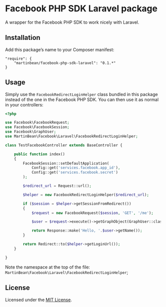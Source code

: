 # Facebook PHP SDK Laravel package

A wrapper for the Facebook PHP SDK to work nicely with Laravel.

## Installation

Add this package’s name to your Composer manifest:

    "require": {
        "martinbean/facebook-php-sdk-laravel": "0.1.*"
    }

## Usage

Simply use the `FacebookRedirectLoginHelper` class bundled in this package
instead of the one in the Facebook PHP SDK. You can then use it as normal in
your controllers:

```php
<?php

use Facebook\FacebookRequest;
use Facebook\FacebookSession;
use Facebook\GraphUser;
use MartinBean\Facebook\Laravel\FacebookRedirectLoginHelper;

class TestFacebookController extends BaseController {

	public function index()
	{
		FacebookSession::setDefaultApplication(
			Config::get('services.facebook.app_id'),
			Config::get('services.facebook.secret')
		);

		$redirect_url = Request::url();

		$helper = new FacebookRedirectLoginHelper($redirect_url);

		if ($session = $helper->getSessionFromRedirect())
		{
			$request = new FacebookRequest($session, 'GET', '/me');

			$user = $request->execute()->getGraphObject(GraphUser::className());

			return Response::make('Hello, '.$user->getName());
		}

		return Redirect::to($helper->getLoginUrl());
	}

}
```

Note the namespace at the top of the file: `MartinBean\Facebook\Laravel\FacebookRedirectLoginHelper`;

## License

Licensed under the [MIT License](LICENSE.md).
